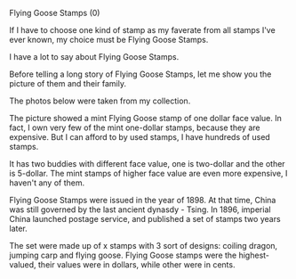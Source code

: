 Flying Goose Stamps (0)

If I have to choose one kind of stamp as my faverate from all stamps I've ever known, my choice must be Flying Goose Stamps.

I have a lot to say about Flying Goose Stamps.

Before telling a long story of Flying Goose Stamps, let me show you the picture of them and their family.

The photos below were taken from my collection.

The picture showed a mint Flying Goose stamp of one dollar face value. In fact, I own very few of the mint one-dollar stamps, because they are expensive. But I can afford to by used stamps, I have hundreds of used stamps.

It has two buddies with different face value, one is two-dollar and the other is 5-dollar. The mint stamps of higher face value are even more expensive, I haven't any of them.

Flying Goose Stamps were issued in the year of 1898. At that time, China was still governed by the last ancient dynasdy - Tsing. In 1896, imperial China launched postage service, and published a set of stamps two years later. 

The set were made up of x stamps with 3 sort of designs: coiling dragon, jumping carp and flying goose. Flying Goose stamps were the highest-valued, their values were in dollars, while other were in cents.

